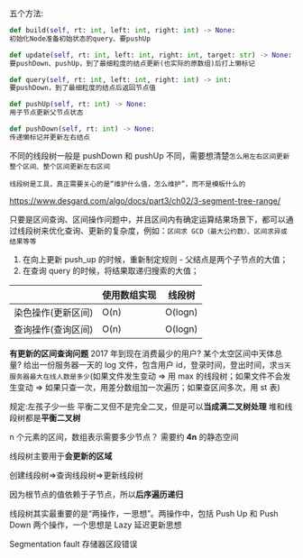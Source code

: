 <!-- 参考 4_set\有序集合\区间合并的三种题 -->

五个方法:

```py
def build(self, rt: int, left: int, right: int) -> None:
初始化Node准备初始状态的query、要pushUp

def update(self, rt: int, left: int, right: int, target: str) -> None:
要pushDown、pushUp，到了最细粒度的结点更新(也实际的原数组)后打上懒标记

def query(self, rt: int, left: int, right: int) -> int:
要pushDown，到了最细粒度的结点后返回节点值

def pushUp(self, rt: int) -> None:
用子节点更新父节点状态

def pushDown(self, rt: int) -> None:
传递懒标记并更新左右结点
```

不同的线段树一般是 pushDown 和 pushUp 不同，需要想清楚`怎么用左右区间更新整个区间、整个区间更新左右区间`

`线段树是工具，真正需要关心的是“维护什么值，怎么维护”，而不是模板什么的`

https://www.desgard.com/algo/docs/part3/ch02/3-segment-tree-range/

只要是区间查询、区间操作问题中，并且区间内有确定运算结果场景下，都可以通过线段树来优化查询、更新的复杂度，例如：`区间求 GCD（最大公约数）、区间求异或结果等等`

1. 在向上更新 push_up 的时候，重新制定规则 - 父结点是两个子节点的大值；
2. 在查询 query 的时候，将结果取递归搜索的大值；

|                    | 使用数组实现 | 线段树  |
| ------------------ | ------------ | ------- |
| 染色操作(更新区间) | O(n)         | O(logn) |
| 查询操作(查询区间) | O(n)         | O(logn) |

**有更新的区间查询问题**
2017 年到现在消费最少的用户?
某个太空区间中天体总量?
给出一份服务器一天的 log 文件，包含用户 id，登录时间，登出时间，求`当天服务器最大在线人数是多少`(如果文件发生变动 => 用 max 的线段树；如果文件不会发生变动 => 如果只查一次，用差分数组加一次遍历；如果查区间多次，用 st 表)

规定:左孩子少一些
平衡二叉但不是完全二叉，但是可以**当成满二叉树处理**
堆和线段树都是**平衡二叉树**

n 个元素的区间，数组表示需要多少节点？
需要约 **4n** 的静态空间

线段树主要用于**会更新的区域**

创建线段树=>查询线段树=>更新线段树

因为根节点的值依赖于子节点，所以**后序遍历递归**

线段树其实最重要的是“两操作，一思想”。两操作中，包括 Push Up 和 Push Down 两个操作，一个思想是 Lazy 延迟更新思想

Segmentation fault
存储器区段错误
